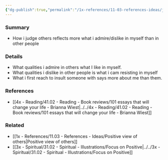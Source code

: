 ```yaml
---
{"dg-publish":true,"permalink":"/1x-references/11-03-references-ideas/judgement-of-others-reflects-more-about-how-i-view-myself-than-how-i-view-them/","dgHomeLink":true,"dgPassFrontmatter":false,"dgShowBacklinks":true,"dgShowLocalGraph":false,"dgShowInlineTitle":true}
---
```



### Summary
- How i judge others reflects more what i admire/dislike in myself than in other people

### Details
- What qualities i admire in others what I like in myself.
- What qualities i dislike in other people is what i cam resisting in myself
- What i first reach to insult someone with says more about me than them.

### References
- [[4x - Reading/41.02 - Reading - Book reviews/101 essays that will change your life - Brianna Wiest|../../4x - Reading/41.02 - Reading - Book reviews/101 essays that will change your life - Brianna Wiest]]

### Related
- [[1x - References/11.03 - References - Ideas/Positive view of others|Positive view of others]]
- [[3x - Spiritual/31.02 - Spiritual - Illustrations/Focus on Positive|../../3x - Spiritual/31.02 - Spiritual - Illustrations/Focus on Positive]]